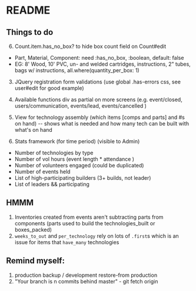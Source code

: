 # README

## Things to do
6. Count.item.has_no_box? to hide box count field on Count#edit
  - Part, Material, Component: need :has_no_box, :boolean, default: false
  - EG: 8' Wood, 10' PVC, un- and welded cartridges, instructions, 2" tubes, bags w/ instructions, all.where(quantity_per_box: 1)

3. JQuery registration form validations (use global .has-errors css, see user#edit for good example)

4. Available functions div as partial on more screens (e.g. event/closed, users/communication, events/lead, events/cancelled )

5. View for technology assembly (which items [comps and parts] and #s on hand) -- shows what is needed and how many tech can be built with what's on hand

8. Stats framework (for time period) (visible to Admin)
  - Number of technologies by type
  - Number of vol hours (event length * attendance )
  - Number of volunteers engaged (could be duplicated)
  - Number of events held
  - List of high-participating builders (3+ builds, not leader)
  - List of leaders && participating

## HMMM
1. Inventories created from events aren't subtracting parts from components (parts used to build the technologies_built or boxes_packed)
2. `weeks_to_out` and `per_technology` rely on lots of `.first`s which is an issue for items that `have_many` technologies

## Remind myself:
1. production backup / development restore-from production
2. "Your branch is n commits behind master" - git fetch origin